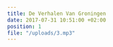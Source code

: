 ```yaml
---
title: De Verhalen Van Groningen
date: 2017-07-31 10:51:00 +02:00
position: 1
file: "/uploads/3.mp3"
---
```


